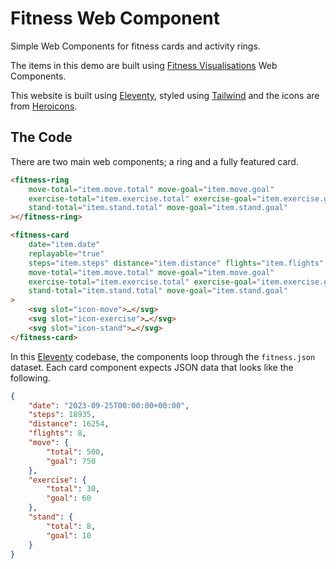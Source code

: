 # Fitness Web Component

Simple Web Components for fitness cards and activity rings.

The items in this demo are built using
[Fitness Visualisations](https://github.com/trovster/fitness-visualisations)
Web Components.

This website is built using [Eleventy](https://www.11ty.dev), styled using
[Tailwind](https://tailwindcss.com) and the icons are from
[Heroicons](https://heroicons.com).

## The Code

There are two main web components; a ring and a fully featured card.

```html
<fitness-ring
    move-total="item.move.total" move-goal="item.move.goal"
    exercise-total="item.exercise.total" exercise-goal="item.exercise.goal"
    stand-total="item.stand.total" move-goal="item.stand.goal"
></fitness-ring>

<fitness-card
    date="item.date"
    replayable="true"
    steps="item.steps" distance="item.distance" flights="item.flights"
    move-total="item.move.total" move-goal="item.move.goal"
    exercise-total="item.exercise.total" exercise-goal="item.exercise.goal"
    stand-total="item.stand.total" move-goal="item.stand.goal"
>
    <svg slot="icon-move">…</svg>
    <svg slot="icon-exercise">…</svg>
    <svg slot="icon-stand">…</svg>
</fitness-card>
```

In this [Eleventy](https://www.11ty.dev) codebase, the components loop through
the `fitness.json` dataset. Each card component expects JSON data that looks
like the following.

```json
{
    "date": "2023-09-25T00:00:00+00:00",
    "steps": 18935,
    "distance": 16254,
    "flights": 8,
    "move": {
        "total": 500,
        "goal": 750
    },
    "exercise": {
        "total": 30,
        "goal": 60
    },
    "stand": {
        "total": 8,
        "goal": 10
    }
}
```
